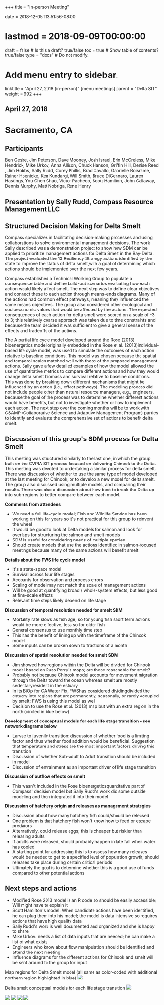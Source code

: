 +++
title = "In-person Meeting"

date = 2018-12-05T13:51:56-08:00
# lastmod = 2018-09-09T00:00:00

draft = false  # Is this a draft? true/false
toc = true  # Show table of contents? true/false
type = "docs"  # Do not modify.

# Add menu entry to sidebar.
linktitle = "April 27, 2018 (in-person)"
[menu.meetings]
  parent = "Delta SIT"
  weight = 992
+++

## April 27, 2018

# Sacramento, CA

## Participants
Ben Geske, Jim Peterson, Dave Mooney, Josh Israel, Erin McCreless, Mike Hendrick, Mike Urkov, Anna Allison, Chuck Hanson, Griffin Hill, Denise Reed , Jim Hobbs, Sally Rudd, Corey Phillis, Brad Cavallo, Gabrielle Boisrame, Rainer Hoenicke, Ken Kundargi, Will Smith, Bruce DiGennaro, Lauren Hastings, You Chen Chao, Victor Pacheco, Scott Hamilton, John Callaway, Dennis Murphy, Matt Nobriga, Rene Henry

## Presentation by Sally Rudd, Compass Resource Management LLC

## Structured Decision Making for Delta Smelt

Compass specializes in facilitating decision-making processes and using collaborations to solve environmental management decisions. The work Sally described was a demonstration project to show how SDM can be applied to prioritize management actions for Delta Smelt in the Bay-Delta. The project evaluated the 13 Resiliency Strategy actions identified by the state to improve the status of delta smelt,with a goal of determining which actions should be implemented over the next few years.

Compass established a Technical Working Group to populate a consequence table and define build-out scenarios evaluating how each action would likely affect smelt. The next step was to define clear objectives and connect these to each action through means-ends diagrams. Many of the actions had common effect pathways, meaning they influenced the same means objectives. The group also considered other ecological and socioeconomic values that would be affected by the actions. The expected consequences of each action for delta smelt were scored on a scale of -3 to 3; this relatively coarse approach was taken due to time constraints and because the team decided it was sufficient to give a general sense of the effects and tradeoffs of the actions.

The A partial life cycle model developed around the Rose (2013) bioenergetics model originally embedded in the Rose et al. (2013)individual-based life cycle model, was used to simulate the outcomes of each action relative to baseline conditions. This model was chosen because the spatial and temporal scales matched well with those of the proposed management actions. Sally gave a few detailed examples of how the model allowed the use of quantitative metrics to compare different actions and how they would change delta smelt biomass and survival relative to baseline conditions. This was done by breaking down different mechanisms that might be influenced by an action (i.e., effect pathways). The modeling process did not include people other than natural resource managers, e.g., engineers, because the goal of the process was to determine whether different actions would have benefits, but not to investigate whether or how to implement each action. The next step over the coming months will be to work with CSAMP (Collaborative Science and Adaptive Management Program) parties to identify and evaluate the comprehensive set of actions to benefit delta smelt.

## Discussion of this group&#39;s SDM process for Delta Smelt

This meeting was structured similarly to the last one, in which the group built on the CVPIA SIT process focused on delivering Chinook to the Delta. This meeting was devoted to undertaking a similar process for delta smelt. There was discussion of whether to use the same type of model developed at the last meeting for Chinook, or to develop a new model for delta smelt. The group also discussed using multiple models, and comparing their results. There was also a discussion about how best to break the Delta up into sub-regions to better compare between each model.

**Comments from attendees**

- We need a full life-cycle model; Fish and Wildlife Service has been working on this for years so it&#39;s not practical for this group to reinvent the wheel
- It would be good to look at Delta models for salmon and look for overlaps for structuring the salmon and smelt models
- SDM is useful for considering needs of multiple species
- Should create models that use the actions identified in salmon-focused meetings because many of the same actions will benefit smelt

**Details about the FWS life cycle model**

- It&#39;s a state-space model
- Survival across four life stages
- Accounts for observation and process errors
- Scaling of model may not match the scale of management actions
- Will be good at quantifying broad / whole-system effects, but less good at fine-scale effects
- Relevant time steps likely depend on life stage

**Discussion of temporal resolution needed for smelt SDM**

- Mortality rate slows as fish age; so for young fish short term actions would be more effective, less so for older fish
- General consensus to use monthly time step
- This has the benefit of lining up with the timeframe of the Chinook model
- Some inputs can be broken down to fractions of a month

**Discussion of spatial resolution needed for smelt SDM**

- Jim showed how regions within the Delta will be divided for Chinook model based on Russ Perry&#39;s maps; are these reasonable for smelt?
- Probably not because Chinook model accounts for movement migration through the Delta toward the ocean whereas smelt are mostly sedentaryresident in the estuary
- In its BiOp for CA Water Fix, FWShas considered dividingdivided the estuary into regions that are permanently, seasonally, or rarely occupied by smelt; FWS is using this model as well
- Decision to use the Rose et al. (2013) map but with an extra region in the north (circled in blue below)

**Development of conceptual models for each life stage transition – see network diagrams below**

- Larvae to juvenile transition: discussion of whether food is a limiting factor and thus whether food addition would be beneficial. Suggestion that temperature and stress are the most important factors driving this transition
- Discussion of whether Sub-adult to Adult transition should be included in model
- Discussion of entrainment as an important driver of life stage transition

**Discussion of outflow effects on smelt**

- This wasn&#39;t included in the Rose bioenergeticsquantitative part of Compass&#39; decision model but Sally Rudd&#39;s work did some outside modeling and then integrated it into their model

**Discussion of hatchery origin and releases as management strategies**

- Discussion about how many hatchery fish could/should be released
- One problem is that hatchery fish won&#39;t know how to feed or escape predators
- Alternatively, could release eggs; this is cheaper but riskier than releasing adults
- If adults were released, should probably happen in late fall when water has cooled
- A starting point for addressing this is to assess how many releases would be needed to get to a specified level of population growth; should releases take place during certain critical periods
- Ultimately the goal is to determine whether this is a good use of funds compared to other potential actions

## Next steps and actions

- Modified Rose 2013 model is an R code so should be easily accessible; Will might have to explain it
- Scott Hamilton&#39;s model: When candidate actions have been identified, he can plug them into his model; the model is data intensive so requires actions that have high quality data
- Sally Rudd&#39;s work is well documented and organized and she is happy to share
- Mike Urkov: needs a list of data inputs that are needed; he can make a list of what exists
- Engineers who know about flow manipulation should be identified and attend the next meeting
- Influence diagrams for the different actions for Chinook and smelt will be sent around to the group for input

Map regions for Delta Smelt model (all same as color-coded with additional northern region highlighted in blue)
![](/img/2018-04-27_pic1.png)

Delta smelt conceptual models for each life stage transition
![](/img/2018-04-27_pic2.png)

![](/img/2018-04-27_pic3.png)
![](/img/2018-04-27_pic4.png)
![](/img/2018-04-27_pic5.png)
![](/img/2018-04-27_pic6.png)